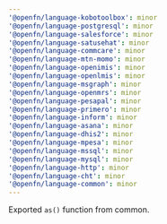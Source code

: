 ```yaml
---
'@openfn/language-kobotoolbox': minor
'@openfn/language-postgresql': minor
'@openfn/language-salesforce': minor
'@openfn/language-satusehat': minor
'@openfn/language-commcare': minor
'@openfn/language-mtn-momo': minor
'@openfn/language-openimis': minor
'@openfn/language-openlmis': minor
'@openfn/language-msgraph': minor
'@openfn/language-openmrs': minor
'@openfn/language-pesapal': minor
'@openfn/language-primero': minor
'@openfn/language-inform': minor
'@openfn/language-asana': minor
'@openfn/language-dhis2': minor
'@openfn/language-mpesa': minor
'@openfn/language-mssql': minor
'@openfn/language-mysql': minor
'@openfn/language-http': minor
'@openfn/language-cht': minor
'@openfn/language-common': minor
---
```


Exported `as()` function from common.
